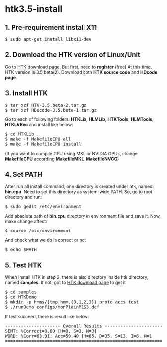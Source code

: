 # htk3.5-install

## 1. Pre-requirement install X11
<pre>
$ sudo apt-get install libx11-dev
</pre>

## 2. Download the HTK version of Linux/Unit
Go to [HTK download page](http://htk.eng.cam.ac.uk/download.shtml). But first, need to **register** (free)
At this time, HTK version is 3.5 beta(2).
Download both **HTK source code** and **HDcode page**.

## 3. Install HTK
<pre>
$ tar xzf HTK-3.5.beta-2.tar.gz
$ tar xzf HDecode-3.5.beta-1.tar.gz
</pre>

Go to each of following folders: **HTKLib**, **HLMLib**, **HTKTools**, **HLMTools**, **HTKLVRec** and install like below:
<pre>
$ cd HTKLib
$ make -f MakefileCPU all
$ make -f MakefileCPU install
</pre>
(If you want to compile CPU using MKL or NVIDIA GPUs, change **MakefileCPU** according **MakefileMKL**, **MakefileNVCC**)

## 4. Set PATH
After run all install command, one directory is created under htk, named: **bin.cpu**.
Need to set this directory as system-wide PATH. So, go to root directory and run:
<pre>
$ sudo gedit /etc/environment
</pre>
Add absolute path of **bin.cpu** directory in environment file and save it.
Now, make change affect:
<pre>
$ source /etc/environment
</pre>
And check what we do is correct or not
<pre>
$ echo $PATH
</pre>

## 5. Test HTK
When Install HTK in step 2, there is also directory inside htk directory, named **samples**. If not, got to [HTK download page](http://htk.eng.cam.ac.uk/download.shtml) to get it
<pre>
$ cd samples
$ cd HTKDemo
$ mkdir -p hmms/{tmp,hmm.{0,1,2,3}} proto accs test
$ ./runDemo configs/monPlainM1S3.dcf
</pre>
If test succeed, there is result like below:
<pre>
--------------------- Overall Results -----------------------
SENT: %Correct=0.00 [H=0, S=3, N=3]
WORD: %Corr=63.91, Acc=59.40 [H=85, D=35, S=13, I=6, N=1
=============================================================
</pre>





